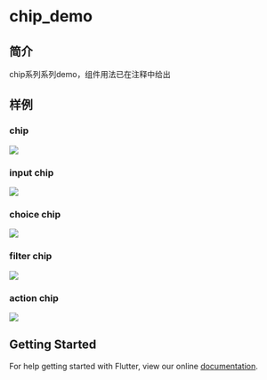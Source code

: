 # chip_demo
## 简介
chip系列系列demo，组件用法已在注释中给出
## 样例
### chip
![](https://user-gold-cdn.xitu.io/2018/10/10/16659d16a46199da?w=319&h=572&f=gif&s=29345)
### input chip
![](https://user-gold-cdn.xitu.io/2018/10/10/16659d159f8f81ca?w=318&h=569&f=gif&s=60229)
### choice chip
![](https://user-gold-cdn.xitu.io/2018/10/10/16659d148bf2b531?w=320&h=572&f=gif&s=35191)
### filter chip
![](https://user-gold-cdn.xitu.io/2018/10/10/16659d127fe021d8?w=320&h=569&f=gif&s=41778)
### action chip
![](https://user-gold-cdn.xitu.io/2018/10/10/16659d10b7bbb0c2?w=322&h=571&f=gif&s=29888)

## Getting Started

For help getting started with Flutter, view our online
[documentation](https://flutter.io/).
